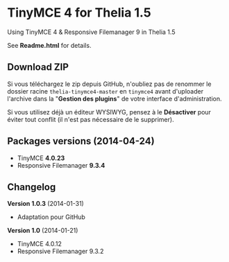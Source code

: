 TinyMCE 4 for Thelia 1.5
========================

Using TinyMCE 4 &amp; Responsive Filemanager 9 in Thelia 1.5

See **Readme.html** for details.

Download ZIP
------------
Si vous téléchargez le zip depuis GitHub, n'oubliez pas de renommer le dossier racine `thelia-tinymce4-master` en `tinymce4` avant d'uploader l'archive dans la "**Gestion des plugins**" de votre interface d'administration.

Si vous utilisez déjà un éditeur WYSIWYG, pensez à le **Désactiver** pour éviter tout conflit (il n'est pas nécessaire de le supprimer).


Packages versions (2014-04-24)
------------------------------

* TinyMCE **4.0.23**
* Responsive Filemanager **9.3.4**


Changelog
---------

**Version 1.0.3** (2014-01-31)
* Adaptation pour GitHub

**Version 1.0** (2014-01-21)
* TinyMCE 4.0.12
* Responsive Filemanager 9.3.2

